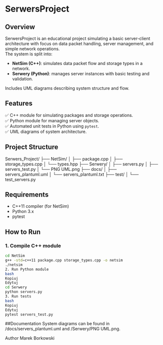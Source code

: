 # SerwersProject

## Overview
SerwersProject is an educational project simulating a basic server-client architecture with focus on data packet handling, server management, and simple network operations.  
The system is split into:
- **NetSim (C++)**: simulates data packet flow and storage types in a network.
- **Serwery (Python)**: manages server instances with basic testing and validation.

Includes UML diagrams describing system structure and flow.

## Features
✅ C++ module for simulating packages and storage operations.  
✅ Python module for managing server objects.  
✅ Automated unit tests in Python using `pytest`.  
✅ UML diagrams of system architecture.

## Project Structure
Serwers_Project/
├── NetSim/
│ ├── package.cpp
│ ├── storage_types.cpp
│ └── types.hpp
├── Serwery/
│ ├── servers.py
│ ├── servers_test.py
│ └── PNG UML.png
├── docs/
│ ├── servers_plantuml.uml
│ └── servers_plantuml.txt
├── test/
│ └── test_servers.py

## Requirements
- C++11 compiler (for NetSim)
- Python 3.x
- pytest

## How to Run
### 1. Compile C++ module
```bash
cd NetSim
g++ -std=c++11 package.cpp storage_types.cpp -o netsim
./netsim
2. Run Python module
bash
Kopiuj
Edytuj
cd Serwery
python servers.py
3. Run tests
bash
Kopiuj
Edytuj
pytest servers_test.py
```
##Documentation
System diagrams can be found in /docs/servers_plantuml.uml and /Serwery/PNG UML.png.

Author
Marek Borkowski
